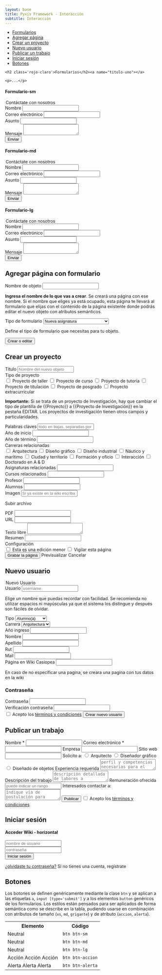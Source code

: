 ```yaml
---
layout: base
title: Pyxis Framework - Interacción
subtitle: Interacción
---
```


<div class='col-lg-5 col-md-5'>
<a name='ancla' id='a'></a>
<div class='menu-affix alto-affix'>
<div data-spy="affix" data-offset-top="220">
    <ul>
        <li><a class='xs gris-oscuro gruesa' href='#titulo-uno'>Formularios</a></li>
        <li><a class='xs gris-oscuro gruesa' href='#titulo-dos'>Agregar página</a></li>
        <li><a class='xs gris-oscuro gruesa' href='#titulo-tres'>Crear un proyecto</a></li>
        <li><a class='xs gris-oscuro gruesa' href='#titulo-cuatro'>Nuevo usuario</a></li>
        <li><a class='xs gris-oscuro gruesa' href='#titulo-cinco'>Publicar un trabajo</a></li>
        <li><a class='xs gris-oscuro gruesa' href='#titulo-seis'>Iniciar sesión</a></li>
        <li><a class='xs gris-oscuro gruesa' href='#titulo-siete'>Botones</a></li>
    </ul>
</div>
</div>
</div>

<div class='col-lg-19 col-lg-offset-0 col-md-18 col-md-offset-1'>

    <h2 class='rojo-claro'>Formularios</h2><a name="titulo-uno"></a> 

    <p>...</p>

<!-- Formulario de contacto (sm) -->
<div class='fila'>
<h4 class='gris-oscuro'>Formulario-sm</h4>
       <div class='col-md-13'>
        <form class='sm'>
            <legend>Contáctate con nosotros</legend>    
            <div class='grupo obligatorio'>
                <label>Nombre</label>
                <input type='text' class='relleno-formulario' required />
            </div>
            <div class='grupo'>
                <label>Correo electrónico</label>
                <input type='email' class='relleno-formulario' required/>
            </div>
            <div class='grupo'>
                <label>Asunto</label>
                <input type='text' class='relleno-formulario' />
            </div>
            <div class='grupo'>
                <label>Mensaje</label>
                <textarea></textarea>
            </div>
            <input type='submit' class='btn btn-sm derecha' value='Enviar'>
        </form>
       </div>

<!-- Código Gist -->
<div class='col-md-10 col-md-offset-1'>
    <script src="https://gist.github.com/JuanGodoy91/11380984.js"></script>
</div>
</div><!-- fin de fila -->


<!-- Formulario de contacto (md) -->
<div class='fila'>
<h4 class='gris-oscuro'>Formulario-md</h4>
       <div class='col-md-13'>
        <form class='md'>
             <legend>Contáctate con nosotros</legend>    
             <div class='grupo obligatorio'>
                 <label>Nombre</label>
                 <input type='text' class='relleno-formulario' required />
             </div>
             <div class='grupo'>
                 <label>Correo electrónico</label>
                 <input type='email' class='relleno-formulario' required/>
             </div>
             <div class='grupo'>
                 <label>Asunto</label>
                 <input type='text' class='relleno-formulario' />
             </div>
             <div class='grupo'>
                 <label>Mensaje</label>
                 <textarea></textarea>
             </div>
             <input type='submit' class='btn btn-md derecha' value='Enviar'>
         </form>
       </div>

<!-- Código Gist -->
<div class='col-md-10 col-md-offset-1'>
    <script src="https://gist.github.com/JuanGodoy91/11381220.js"></script>
</div>
</div><!-- fin de fila -->


<!-- Formulario de contacto (lg) -->
<div class='fila'>
<h4 class='gris-oscuro'>Formulario-lg</h4>
       <div class='col-md-13'> 
        <form class='lg'>
              <legend>Contáctate con nosotros</legend>    
            <div class='grupo obligatorio'>
                <label>Nombre</label>
                <input type='text' class='relleno-formulario' required />
            </div>
            <div class='grupo'>
                <label>Correo electrónico</label>
                <input type='email' class='relleno-formulario' required/>
            </div>
            <div class='grupo'>
                <label>Asunto</label>
                <input type='text' class='relleno-formulario' />
            </div>
            <div class='grupo'>
                <label>Mensaje</label>
                <textarea></textarea>
            </div>
            <input type='submit' class='btn btn-lg derecha' value='Enviar'>
        </form>
    </div>

<!-- Código Gist -->
<div class='col-md-10 col-md-offset-1'>
    <script src="https://gist.github.com/JuanGodoy91/11381286.js"></script>
</div>
</div><!-- fin de fila -->


<!-- Agregar página con formulario -->
<div class='fila'>
<h2 class='rojo-claro'>Agregar página con formulario</h2><a name="titulo-dos">
       <div class='col-md-13'>    
        <form class='horizontal md'>
        <div class='grupo'>
            <label class='pregunta'>Nombre de objeto</label>
            <input type='text' required />
            <p class='especificacion'><strong>Ingresa el nombre de lo que vas a crear</strong>. Se creará una página con ese nombre. Si el nombre que eliges ya está ocupado, esta página te llevará al formulario que elijas con el contenido de la página existente donde podrás editar el nuevo objeto con atributos semánticos.</p>
        </div>
        <div class='grupo'>
            <label class='pregunta'>Tipo de formulario</label>
            <select>
                <option>Nueva asignatura</option>
                <option>Nueva bibliografía</option>
                <option>Nueva obra</option>
                <option>Nueva persona</option>
                <option>Nueva publicación</option>
                <option>Nueva revista académica</option>
                <option>Nueva tarea</option>
                <option>Nueva travesía</option>
                <option>Nuevo acto</option>
                <option>Nuevo caso de estudio</option>
                <option>Nuevo curso</option>
                <option>Nuevo evento</option>
                <option>Nuevo proyecto</option>
                <option>Nuevo proyecto de investigación</option>
                <option>Nuevo trabajo en madlab</option>
            </select>
            <p class='especificacion'>Define el tipo de formulario que necesitas para tu objeto.</p>
        </div>
            <input type='submit' class='accion md izquierda' value='Crear o editar'>
        </form>
       </div>

<!-- Código Gist -->
<div class='col-md-10 col-md-offset-1'>  
   <script src="https://gist.github.com/JuanGodoy91/11384540.js"></script>     
</div>
</div><!-- fin de fila -->

<!-- Formulario Vertical Medio -->
<div class='fila'>
       <h2 class='rojo-claro'>Crear un proyecto</h2><a name="titulo-tres"></a>
       <div class='col-md-13'>
       <form class='formulario-vertical lg nuevo-proyecto'>
                <div class='grupo'>
                <label>Título</label>
                <input type='text' placeholder='Nombre del nuevo objeto' required/>
                </div>
                <div class='grupo'>
                    <label class='pregunta'>Tipo de proyecto</label>
                    <div class='opciones'>
                        <span class='checkbox-span'><input type='checkbox' name='tipo-proyecto' /> <span class='xs'>Proyecto de taller</span></span>
                        <span class='checkbox-span'><input type='checkbox' name='tipo-proyecto' /> <span class='xs'>Proyecto de curso</span></span>
                        <span class='checkbox-span'><input type='checkbox' name='tipo-proyecto' /> <span class='xs'>Proyecto de tutoría</span></span>
                        <span class='checkbox-span'><input type='checkbox' name='tipo-proyecto' /> <span class='xs'>Proyecto de titulación</span></span>
                        <span class='checkbox-span'><input type='checkbox' name='tipo-proyecto' /> <span class='xs'>Proyecto de posgrado</span></span>
                        <span class='checkbox-span'><input type='checkbox' name='tipo-proyecto' /> <span class='xs'>Proyecto extracurricular</span></span>
                    </div>
                    <p class='especificacion chica'><strong>Importante:</strong> Si se trata de un proyecto de Investigación, hay que cambiar el tipo de plantilla de {{Proyecto}} a {{Proyecto de Investigación}} en la pestaña EDITAR. Los proyectos de investigación tienen otros campos y particularidades.</p>
                </div>
                <div class='grupo'>
                    <label class='pregunta'>Palabras claves</label>
                    <input type='text' class='relleno' placeholder='todo en bajas, separadas por coma 'required/>
                </div>
                <div class='grupo input-sm'>
                    <label class='pregunta'>Año de inicio</label>
                    <input type='text' class='relleno'required/>
                </div>
                <div class='grupo input-sm'>
                    <label class='pregunta'>Año de término</label>
                    <input type='text' class='relleno' required/>
                </div>
                <div class='grupo'>
                    <label class='pregunta'>Carreras relacionadas</label>
                    <div class='opciones'>
                        <span class='checkbox-span'><input type='checkbox' name='tipo-proyecto' /> <span class='xs'>Arquitectura</span></span>
                        <span class='checkbox-span'><input type='checkbox' name='tipo-proyecto' /> <span class='xs'>Diseño gráfico</span></span>
                        <span class='checkbox-span'><input type='checkbox' name='tipo-proyecto' /> <span class='xs'>Diseño industrial</span></span>
                        <span class='checkbox-span'><input type='checkbox' name='tipo-proyecto' /> <span class='xs'>Náutico y marítimo</span></span>
                        <span class='checkbox-span'><input type='checkbox' name='tipo-proyecto' /> <span class='xs'>Ciudad y territorio</span></span>
                        <span class='checkbox-span'><input type='checkbox' name='tipo-proyecto' /> <span class='xs'>Formación y oficio</span></span>
                        <span class='checkbox-span'><input type='checkbox' name='tipo-proyecto' /> <span class='xs'>Interacción</span></span>
                        <span class='checkbox-span'><input type='checkbox' name='tipo-proyecto' /> <span class='xs'>Doctorado en A & D</span></span>
                    </div>
                </div>
                <div class='grupo'>
                    <label class='pregunta'>Asignaturas relacionadas</label>
                    <input type='text' class='relleno' required />
                </div>
                <div class='grupo'>
                    <label class='pregunta'>Cursos relacionados</label>
                    <input type='email' class='relleno' required />
                </div>
                <div class='grupo'>
                    <label class='pregunta'>Profesor</label>
                    <input type='text' class='relleno' required />
                </div>
                <div class='grupo'>
                    <label class='pregunta'>Alumnos</label>
                    <input type='password' class='relleno' required />
                </div>
                <div class='grupo input-sm'>
                    <label class='pregunta'>Imagen</label>
                    <input type='text' class='relleno' placeholder='Si ya existe en la wiki escriba el nombre.ext.'required/>
                <p class='especificacion'><a>Subir archivo</a></p>
                </div>
                <div class='grupo'>
                    <label class='pregunta'>PDF</label>
                    <input type='password' class='relleno-sm' required />
                </div>
                <div class='grupo'>
                    <label class='pregunta'>URL</label>
                    <input type='password' class='relleno' required />
                </div>
                <div class='grupo'>
                    <label class='pregunta'>Texto libre</label>
                    <textarea></textarea>
                </div>
                <div class='grupo'>
                    <label class='pregunta'>Resumen</label>
                    <input type='password' class='relleno' required />
                </div>
                <div class='grupo'>
                    <label class='pregunta'>Configuración</label>
                    <div class='opciones'>
                        <span class='checkbox-span'><input type='checkbox' name='tipo-proyecto' /> <span class='xs'>Esta es una edición menor</span></span>
                        <span class='checkbox-span'><input type='checkbox' name='tipo-proyecto' /> <span class='xs'>Vigilar esta página</span></span>
                    </div>
                </div>
                    <input type='submit' class='btn btn-md accion' value='Grabar la página'>
                    <a class='btn btn-md margen-derecho'>Previsualizar</a>
                    <a class='btn btn-md margen-derecho'>Cancelar</a>
       </form>    
    </div>

<!-- Código -->
<div class='col-md-10 col-md-offset-1'>  
<script src="https://gist.github.com/JuanGodoy91/11384803.js"></script>
</div>
</div><!-- fin de fila -->


<!-- Nuevo usuario -->

<div class='fila'>
       <h2 class='rojo-claro'>Nuevo usuario</h2><a name="titulo-cuatro"></a>
       <div class='col-md-13'>
        <form class='formulario-horizontal'>
            <legend>Nuevo Usuario</legend>
            <div class='grupo obligatorio'>
                <label>Usuario</label>
                <input type='text' placeholder='username' required/>
                <p class='ayuda'>Elige un nombre que puedas recordar con facilidad. Se recomienda no utilizar espacios ni mayúsculas ya que el sistema los distingue y después son fáciles de olvidar.</p>
            </div>
            <div class='grupo obligatorio'>
                <label>Tipo</label>
                <select>
                    <option>Alumno(a)</option>
                    <option>Profesora(a)</option>
                    <option>Ex-Alumno(a)</option>
                    <option>Amigo(a)</option>
                    <option>Otro(a)</option>
                </select>
            </div>
            <div class='grupo obligatorio'>
                <label>Carrera</label>
                <select>
                    <option>Arquitectura</option>
                    <option>Diseño</option>
                </select>
            </div>
            <div class='grupo obligatorio'>
                <label>Año ingreso</label>
                <input type='text' class='relleno'/>
            </div>
            <div class='grupo obligatorio'>
                <label>Nombre</label>
                <input type='text' class='relleno' required />
            </div>
            <div class='grupo obligatorio'>
                <label>Apellido</label>
                <input type='text' class='relleno' required />
            </div>
            <div class='grupo obligatorio'>
                <label>Rut</label>
                <input type='text' class='relleno' required />
            </div>
            <div class='grupo obligatorio'>
                <label>Mail</label>
                <input type='email' class='relleno' required />
            </div>
            <div class='grupo'>
                <label>Página en Wiki Casiopea</label>
                <input type='text' class='relleno'/>
                <p class='especificacion'>En caso de no especificar una pagina, se creara una pagina con tus datos en la wiki</p>
            </div>
            <h3>Contraseña</h3>
            <div class='grupo'>
                <label>Contraseña</label>
                <input type='password' class='relleno' required />
            </div>
            <div class='grupo'>
                <label>Verificación contraseña</label>
                <input type='password' class='relleno' required />
            </div>
            <div class="grupo checkbox">
                <label class="checkbox">
                <input type="checkbox">
                    Acepto los <a href='#'>términos y condiciones</a>
                </label>
                <input type='submit' class='accion btn btn-lg' value='Crear nuevo usuario'>
            </div>
        </form>
        </div>

<!-- Código -->
<div class='col-md-10 col-md-offset-1'>  
<script src="https://gist.github.com/JuanGodoy91/11385161.js"></script>
</div>
</div><!-- fin de fila -->


<!-- Publicar un trabajo -->
<div class='fila'>
       <h2 class='rojo-claro'>Publicar un trabajo</h2><a name="titulo-cinco"></a>
       <div class='col-md-13'>
        <form class='horizontal-horizontal'>
              <label class='pregunta'>Nombre <span class='importante'>*</span></label>
              <input type='text' class='relleno' required/>
              <label class='pregunta'>Correo electrónico <span class='importante'>*</span></label>
              <input type='email' class='relleno' required/>
              <label class='pregunta'>Empresa</label>
              <input type='text' class='relleno' />
              <label class='pregunta'>Sitio web</label>
              <input type='text' class='relleno' />
              <label class="radio">Solicito a:</label>
              <input type="radio" name="carrera" /> <span class='xs'>Arquitecto</span>
              <input type="radio" name="carrera" /> <span class='xs'>Diseñador gráfico</span>
              <input type="radio" name="carrera" /> <span class='xs'>Diseñado de objetos</span>
              <label class='pregunta'>Experiencia requerida</label>
              <textarea class='relleno' placeholder="perfil y competencias necesarias para el cargo"/></textarea>
              <label class='pregunta'>Descripción del trabajo</label>
              <textarea class='relleno' placeholder="descripción detallada de labores a realizar, horarios, contexto y ubicación geográfica"/></textarea>
              <label class='pregunta'>Remuneración ofrecida</label>
              <input type='text' class='relleno' placeholder="puede indicar un rango"/>
              <label class='pregunta'>Interesados contactar a:</label>
              <textarea class='relleno' placeholder="Indique vía de postulación para interesados"/></textarea>
              <input type='submit' class='accion lg izquierda' value='Publicar'>
              <label class="checkbox">
              <input type="checkbox">
                Acepto los <a href='#'>términos y condiciones</a>
            </label>
        </form>
        </div>

<!-- Código -->
<div class='col-md-10 col-md-offset-1'>  
<script src="https://gist.github.com/JuanGodoy91/11386128.js"></script>
</div>
</div><!-- fin de fila -->


<!-- Iniciar sesión -->
<div class='fila'>
<h2 class='rojo-claro'>Iniciar sesión</h2><a name="titulo-seis"></a>
       <div class='col-md-13'>
        <form class='horizontal sm'>
        <h4>Acceder <span class='rojo-claro xs'>Wiki - horizontal</span></h4>
        <form class='horizontal sm'>
            <div class='ingreso'>
                <input type='text' placeholder='nombre de usuario' required/>
            </div>
            <div class='ingreso'>
                <input type='password' placeholder='contraseña' required/>
            </div>
            <input type='submit' class='md' value='Iniciar sesión'>
        </form>
            <p class='especificacion xs'>
            <a href='http://personas.ead.pucv.cl/personas/usuarios/recuperacionDatos'>¿olvidaste tu contraseña?</a> Si no tienes una cuenta, <a>regístrate</a>
            </p>
        </div>

<!-- Código -->
<div class='col-md-10 col-md-offset-1'>  
<script src="https://gist.github.com/JuanGodoy91/11385635.js"></script>
</div>
</div><!-- fin de fila -->




       

<div class='fila'>      
    <h2 class='rojo-claro'>Botones</h2><a name="titulo-siete"></a>
    <p>Los botones se definen genéricamente mediante la clase <code>btn</code> y se aplican a las etiquetas <code>a</code>, <code>input [type='submit']</code> y a los elementos <code>button</code> genéricos de los formularios. Los estilos están pensados para ser aplicados de forma semántica como se describe en la tabla, pudiendo usarse en combinación con atributos de tamaño (<code>xs</code>, <code>md</code>, <code>grigante</code>) y de atributo (<code>accion</code>, <code>alerta</code>).
    </p>
    <table class='w100'>
        <tr>
            <th class='w60'>
                Elemento
            </th>
            <th class='w30'>
                Código
            </th>
        </tr>
        <tr>
            <td>
                <a class='btn btn-sm'>Neutral</a>
            </td>
            <td>
                <code>btn btn-sm</code>
            </td>
        </tr>
        <tr>
            <td>
                <a class='btn btn-md'>Neutral</a>
            </td>
            <td>
                <code>btn btn-md</code>
            </td>
        </tr>
        <tr>
            <td>
                <a class='btn btn-lg'>Neutral</a>
            </td>
            <td>
                <code>btn btn-lg</code>
            </td>
        </tr>
        <tr>
            <td>
                <a class='btn btn-lg btn-accion'>Acción</a>
                <a class='btn btn-md btn-accion'>Acción</a>
                <a class='btn btn-sm btn-accion'>Acción</a>
            </td>
            <td>
                <code>btn btn-accion</code>
            </td>
        </tr>
        <tr>
            <td>
                <a class='btn btn-lg btn-alerta'>Alerta</a>
                <a class='btn btn-md btn-alerta'>Alerta</a>
                <a class='btn btn-sm btn-alerta'>Alerta</a>
            </td>
            <td>
                <code>btn btn-alerta</code>
            </td>
        </tr>
    </table>
</div>
</div>
